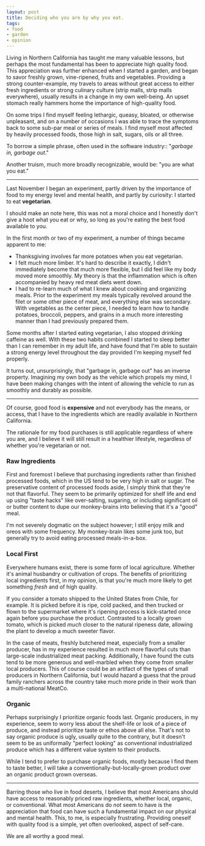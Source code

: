 ```yaml
---
layout: post
title: Deciding who you are by why you eat.
tags:
- food
- garden
- opinion
---
```


Living in Northern California has taught me many valuable lessons, but perhaps
the most fundamental has been to appreciate high quality food. This
appreciation was further enhanced when I started a garden, and began to savor
freshly grown, vine-ripened, fruits and vegetables. Providing a strong
counter-example, my travels to areas without great access to either fresh
ingredients or strong culinary culture (strip malls, strip malls everywhere),
usually results in a change in my own well-being. An upset stomach really
hammers home the importance of high-quality food.

On some trips I find myself feeling lethargic, queasy, bloated, or otherwise
unpleasant, and on a number of occasions I was able to trace the symptoms back
to some sub-par meal or series of meals. I find myself most affected by heavily
processed foods, those high in salt, sugars, oils or all three.

To borrow a simple phrase, often used in the software industry::
"_garbage in, garbage out_."

Another truism, much more broadly recognizable, would be: "you are what you eat."


---

Last November I began an experiment, partly driven by the importance of food to
my energy level and mental health, and partly by curiosity: I started to eat
**vegetarian**.

I should make an note here, this was not a moral choice and I
honestly don't give a hoot what you eat or why, so long as you're eating the
best food available to you.

In the first month or two of my experiment, a number of things became apparent to me:

* Thanksgiving involves far more potatoes when you eat vegetarian.
* I felt much more limber. It's hard to describe it exactly, I didn't
  immediately become that much more flexible, but I did feel like my body moved
  more smoothly. My theory is that the inflammation which is often
  accompanied by heavy red meat diets went down.
* I had to re-learn much of what I knew about cooking and organizing meals.
  Prior to the experiment my meals typically revolved around the filet or some
  other piece of meat, and everything else was secondary. With vegetables as
  the center piece, I needed to learn how to handle potatoes, broccoli,
  peppers, and grains in a much more interesting manner than I had previously
  prepared them.


Some months after I started eating vegetarian, I also stopped drinking caffeine
as well. With these two habits combined I started to sleep better than I can
remember in my adult life, and have found that I'm able to sustain a strong
energy level throughout the day provided I'm keeping myself fed properly.

It turns out, unsurprisingly, that "garbage in, garbage out" has an inverse
property. Imagining my own body as the vehicle which propels my mind, I have
been making changes with the intent of allowing the vehicle to run as smoothly
and durably as possible.

---

Of course, good food is **expensive** and not everybody has the means, or access,
that I have to the ingredients which are readily available in Northern
California.

The rationale for my food purchases is still applicable regardless of where you
are, and I believe it will still result in a healthier lifestyle, regardless of
whether you're vegetarian or not.

### Raw Ingredients

First and foremost I believe that purchasing ingredients rather than finished
processed foods, which in the US tend to be very high in salt or sugar. The
preservative content of processed foods aside, I simply think that they're not
that flavorful. They seem to be primarily optimized for shelf life and end up
using "taste hacks" like over-salting, sugaring, or including significant oil
or butter content to dupe our monkey-brains into believing that it's a "good"
meal.

I'm not severely dogmatic on the subject however; I still enjoy milk and oreos
with some frequency. My monkey-brain likes some junk too, but generally try to
avoid eating processed meals-in-a-box.


### Local First

Everywhere humans exist, there is some form of local agriculture. Whether it's
animal husbandry or cultivation of crops. The benefits of prioritizing local
ingredients first, in my opinion, is that you're much more likely to get
something _fresh_ and of high quality.

If you consider a tomato shipped to the United States from Chile, for example.
It is picked before it is ripe, cold packed, and then trucked or flown to the
supermarket where it's ripening process is kick-started once again before you
purchase the product. Contrasted to a locally grown tomato, which is picked
_much_ closer to the natural ripeness date, allowing the plant to develop a much
sweeter flavor.

In the case of meats, freshly butchered meat, especially from a smaller producer,
has in my experience resulted in much more flavorful cuts than large-scale
industrialized meat packing. Additionally, I have found the cuts tend to be
more generous and well-marbled when they come from smaller local producers. This of course
could be an artifact of the types of small producers in Northern California, but I would
hazard a guess that the proud family ranchers across the country take much more
pride in their work than a multi-national MeatCo.


### Organic

Perhaps surprisingly I prioritize organic foods last. Organic producers, in my
experience, seem to worry less about the shelf-life or look of a piece of
produce, and instead prioritize taste or ethos above all else. That's not to
say organic produce is ugly, usually quite to the contrary, but it doesn't seem
to be as uniformally "perfect looking" as conventional industrialized produce
which has a different value system to their products.

While I tend to prefer to purchase organic foods, mostly because I find them to
taste better, I will take a conventionally-but-locally-grown product over an
organic product grown overseas.


---

Barring those who live in food deserts, I believe that most Americans should
have access to reasonably priced raw ingredients, whether local, organic, or
conventional. What most Americans do _not_ seem to have is the appreciation
that food can have such a fundamental impact on our physical and mental health.
This, to me, is especially frustrating. Providing oneself with quality food is
a simple, yet often overlooked, aspect of self-care.

We are all worthy a good meal.
